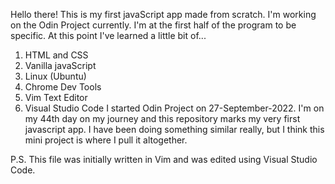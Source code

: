 Hello there! This is my first javaScript app made from scratch.
I'm working on the Odin Project currently.
I'm at the first half of the program to be specific.
At this point I've learned a little bit of...
1. HTML and CSS
2. Vanilla javaScript
3. Linux (Ubuntu)
4. Chrome Dev Tools
5. Vim Text Editor
6. Visual Studio Code
I started Odin Project on 27-September-2022.
I'm on my 44th day on my journey and this repository marks my very first javascript app.
I have been doing something similar really, but I think this mini project is where I pull it altogether.

P.S. This file was initially written in Vim and was edited using Visual Studio Code.

